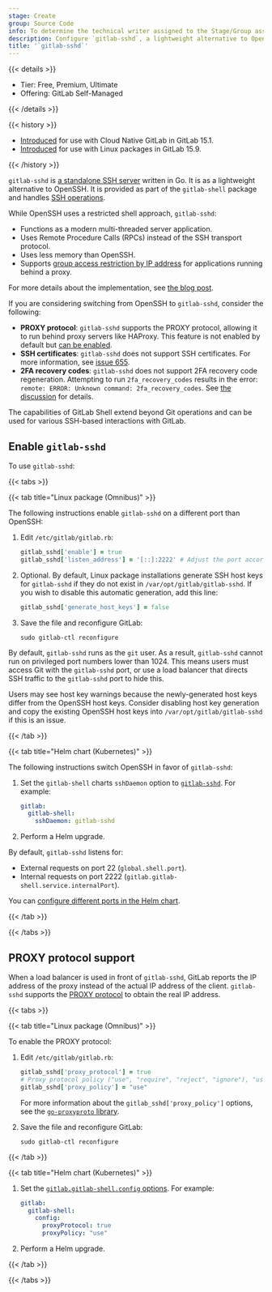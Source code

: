```yaml
---
stage: Create
group: Source Code
info: To determine the technical writer assigned to the Stage/Group associated with this page, see https://handbook.gitlab.com/handbook/product/ux/technical-writing/#assignments
description: Configure `gitlab-sshd`, a lightweight alternative to OpenSSH, for your GitLab instance.
title: '`gitlab-sshd`'
---
```


{{< details >}}

- Tier: Free, Premium, Ultimate
- Offering: GitLab Self-Managed

{{< /details >}}

{{< history >}}

- [Introduced](https://gitlab.com/gitlab-org/charts/gitlab/-/issues/2540) for use with Cloud Native GitLab in GitLab 15.1.
- [Introduced](https://gitlab.com/gitlab-org/omnibus-gitlab/-/issues/5937) for use with Linux packages in GitLab 15.9.

{{< /history >}}

`gitlab-sshd` is [a standalone SSH server](https://gitlab.com/gitlab-org/gitlab-shell/-/tree/main/internal/sshd)
written in Go. It is as a lightweight alternative to OpenSSH. It is provided as part of the
`gitlab-shell` package and handles [SSH operations](https://gitlab.com/gitlab-org/gitlab-shell/-/blob/71a7f34a476f778e62f8fe7a453d632d395eaf8f/doc/features.md).

While OpenSSH uses a restricted shell approach, `gitlab-sshd`:

- Functions as a modern multi-threaded server application.
- Uses Remote Procedure Calls (RPCs) instead of the SSH transport protocol.
- Uses less memory than OpenSSH.
- Supports [group access restriction by IP address](../../user/group/access_and_permissions.md#restrict-group-access-by-ip-address)
  for applications running behind a proxy.

For more details about the implementation, see [the blog post](https://about.gitlab.com/blog/2022/08/17/why-we-have-implemented-our-own-sshd-solution-on-gitlab-sass/).

If you are considering switching from OpenSSH to `gitlab-sshd`, consider the following:

- **PROXY protocol**: `gitlab-sshd` supports the PROXY protocol, allowing it to run behind proxy
  servers like HAProxy. This feature is not enabled by default but [can be enabled](#proxy-protocol-support).
- **SSH certificates**: `gitlab-sshd` does not support SSH certificates. For more information, see
  [issue 655](https://gitlab.com/gitlab-org/gitlab-shell/-/issues/655).
- **2FA recovery codes**: `gitlab-sshd` does not support 2FA recovery code regeneration.
  Attempting to run `2fa_recovery_codes` results in the error:
  `remote: ERROR: Unknown command: 2fa_recovery_codes`. See
  [the discussion](https://gitlab.com/gitlab-org/gitlab-shell/-/issues/766#note_1906707753) for details.

The capabilities of GitLab Shell extend beyond Git operations and can be used for various
SSH-based interactions with GitLab.

## Enable `gitlab-sshd`

To use `gitlab-sshd`:

{{< tabs >}}

{{< tab title="Linux package (Omnibus)" >}}

The following instructions enable `gitlab-sshd` on a different port than OpenSSH:

1. Edit `/etc/gitlab/gitlab.rb`:

   ```ruby
   gitlab_sshd['enable'] = true
   gitlab_sshd['listen_address'] = '[::]:2222' # Adjust the port accordingly
   ```

1. Optional. By default, Linux package installations generate SSH host keys for `gitlab-sshd` if
   they do not exist in `/var/opt/gitlab/gitlab-sshd`. If you wish to disable this automatic generation, add this line:

   ```ruby
   gitlab_sshd['generate_host_keys'] = false
   ```

1. Save the file and reconfigure GitLab:

   ```shell
   sudo gitlab-ctl reconfigure
   ```

By default, `gitlab-sshd` runs as the `git` user. As a result, `gitlab-sshd` cannot
run on privileged port numbers lower than 1024. This means users must
access Git with the `gitlab-sshd` port, or use a load balancer that
directs SSH traffic to the `gitlab-sshd` port to hide this.

Users may see host key warnings because the newly-generated host keys
differ from the OpenSSH host keys. Consider disabling host key
generation and copy the existing OpenSSH host keys into
`/var/opt/gitlab/gitlab-sshd` if this is an issue.

{{< /tab >}}

{{< tab title="Helm chart (Kubernetes)" >}}

The following instructions switch OpenSSH in favor of `gitlab-sshd`:

1. Set the `gitlab-shell` charts `sshDaemon` option to
   [`gitlab-sshd`](https://docs.gitlab.com/charts/charts/gitlab/gitlab-shell/#installation-command-line-options).
   For example:

   ```yaml
   gitlab:
     gitlab-shell:
       sshDaemon: gitlab-sshd
   ```

1. Perform a Helm upgrade.

By default, `gitlab-sshd` listens for:

- External requests on port 22 (`global.shell.port`).
- Internal requests on port 2222 (`gitlab.gitlab-shell.service.internalPort`).

You can [configure different ports in the Helm chart](https://docs.gitlab.com/charts/charts/gitlab/gitlab-shell/#configuration).

{{< /tab >}}

{{< /tabs >}}

## PROXY protocol support

When a load balancer is used in front of `gitlab-sshd`, GitLab reports the IP
address of the proxy instead of the actual IP address of the client. `gitlab-sshd`
supports the [PROXY protocol](https://www.haproxy.org/download/1.8/doc/proxy-protocol.txt) to
obtain the real IP address.

{{< tabs >}}

{{< tab title="Linux package (Omnibus)" >}}

To enable the PROXY protocol:

1. Edit `/etc/gitlab/gitlab.rb`:

   ```ruby
   gitlab_sshd['proxy_protocol'] = true
   # Proxy protocol policy ("use", "require", "reject", "ignore"), "use" is the default value
   gitlab_sshd['proxy_policy'] = "use"
   ```

   For more information about the `gitlab_sshd['proxy_policy']` options, see the
   [`go-proxyproto` library](https://github.com/pires/go-proxyproto/blob/4ba2eb817d7a57a4aafdbd3b82ef0410806b533d/policy.go#L20-L35).

1. Save the file and reconfigure GitLab:

   ```shell
   sudo gitlab-ctl reconfigure
   ```

{{< /tab >}}

{{< tab title="Helm chart (Kubernetes)" >}}

1. Set the [`gitlab.gitlab-shell.config` options](https://docs.gitlab.com/charts/charts/gitlab/gitlab-shell/#installation-command-line-options). For example:

   ```yaml
   gitlab:
     gitlab-shell:
       config:
         proxyProtocol: true
         proxyPolicy: "use"
   ```

1. Perform a Helm upgrade.

{{< /tab >}}

{{< /tabs >}}

